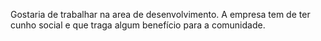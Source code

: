 Gostaria de trabalhar na area de desenvolvimento.
A empresa tem de ter cunho social e que traga algum benefício para a comunidade.
